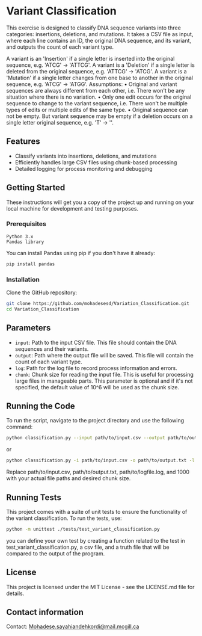 # Variant Classification

This exercise is designed to classify DNA sequence variants into three categories: insertions, deletions, and mutations. It takes a CSV file as input, where each line contains an ID, the original DNA sequence, and its variant, and outputs the count of each variant type.

A variant is an 'Insertion' if a single letter is inserted into the original sequence, e.g. 'ATCG' -> 'ATTCG'.
A variant is a 'Deletion' if a single letter is deleted from the original sequence, e.g. 'ATTCG' -> 'ATCG'.
A variant is a 'Mutation' if a single letter changes from one base to another in the original sequence, e.g. 'ATCG' -> 'ATGG'.
Assumptions: 
• Original and variant sequences are always different from each other, i.e. There won't be any situation where there is no variation.
• Only one edit occurs for the original sequence to change to the variant sequence, i.e. There won't be multiple types of edits or multiple edits of the same type.
• Original sequence can not be empty. But variant sequence may be empty if a deletion occurs on a single letter original sequence, e.g. 'T' -> ''.

## Features
- Classify variants into insertions, deletions, and mutations
- Efficiently handles large CSV files using chunk-based processing
- Detailed logging for process monitoring and debugging

## Getting Started

These instructions will get you a copy of the project up and running on your local machine for development and testing purposes.


### Prerequisites

    Python 3.x
    Pandas library

You can install Pandas using pip if you don't have it already:
```bash
pip install pandas
```
### Installation

Clone the GitHub repository:

```bash
git clone https://github.com/mohadesesd/Variation_Classification.git
cd Variation_Classification
```
## Parameters

- `input`: Path to the input CSV file. This file should contain the DNA sequences and their variants.
- `output`: Path where the output file will be saved. This file will contain the count of each variant type.
- `log`: Path for the log file to record process information and errors.
- `chunk`: Chunk size for reading the input file. This is useful for processing large files in manageable parts. This parameter is optional and if it's not specified, the default value of 10^6 will be used as the chunk size.

## Running the Code

To run the script, navigate to the project directory and use the following command:

```bash
python classification.py --input path/to/input.csv --output path/to/output.txt --log path/to/logfile.log --chunk 1000
```
or 

```bash
python classification.py -i path/to/input.csv -o path/to/output.txt -l path/to/logfile.log -c 1000
```

Replace path/to/input.csv, path/to/output.txt, path/to/logfile.log, and 1000 with your actual file paths and desired chunk size.

## Running Tests

This project comes with a suite of unit tests to ensure the functionality of the variant classification. To run the tests, use:


```bash
python -m unittest ./tests/test_variant_classification.py
```
you can define your own test by creating a function related to the test in test_variant_classification.py, a csv file, and a truth file that will be compared to the output of the program. 

## License

This project is licensed under the MIT License - see the LICENSE.md file for details.

## Contact information
Contact: [Mohadese.sayahiandehkordi@mail.mcgill.ca](Mohadese.sayahiandehkordi@mail.mcgill.ca)

